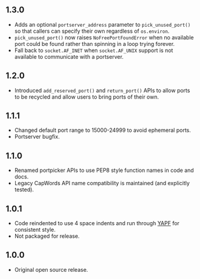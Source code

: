 ## 1.3.0

* Adds an optional `portserver_address` parameter to `pick_unused_port()` so
  that callers can specify their own regardless of `os.environ`.
* `pick_unused_port()` now raises `NoFreePortFoundError` when no available port
  could be found rather than spinning in a loop trying forever.
* Fall back to `socket.AF_INET` when `socket.AF_UNIX` support is not available
  to communicate with a portserver.

## 1.2.0

* Introduced `add_reserved_port()` and `return_port()` APIs to allow ports to
  be recycled and allow users to bring ports of their own.

## 1.1.1

* Changed default port range to 15000-24999 to avoid ephemeral ports.
* Portserver bugfix.

## 1.1.0

* Renamed portpicker APIs to use PEP8 style function names in code and docs.
* Legacy CapWords API name compatibility is maintained (and explicitly tested).

## 1.0.1

* Code reindented to use 4 space indents and run through
  [YAPF](https://github.com/google/yapf) for consistent style.
* Not packaged for release.

## 1.0.0

* Original open source release.
